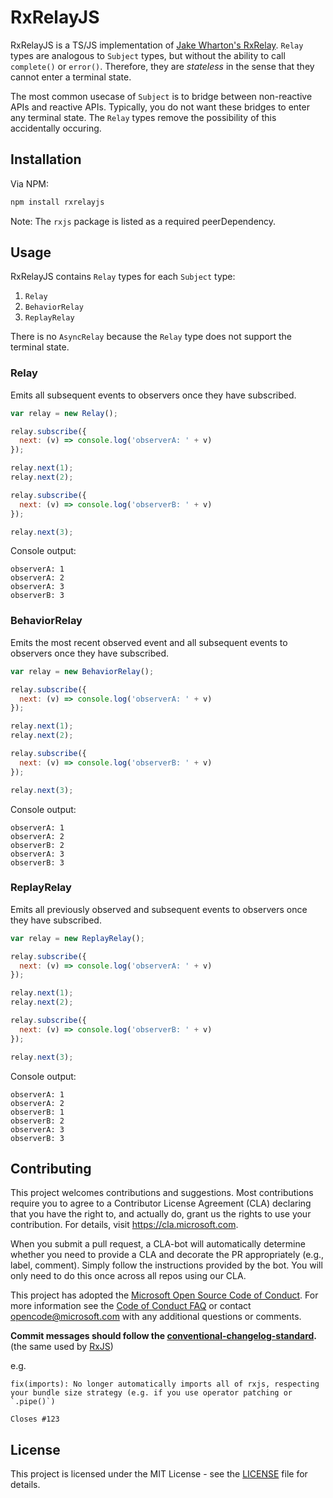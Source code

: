 # RxRelayJS
RxRelayJS is a TS/JS implementation of [Jake Wharton's RxRelay](https://github.com/JakeWharton/RxRelay). `Relay` types are analogous to `Subject` types, but without the ability to call `complete()` or `error()`. Therefore, they are _stateless_ in the sense that they cannot enter a terminal state. 

The most common usecase of `Subject` is to bridge between non-reactive APIs and reactive APIs. Typically, you do not want these bridges to enter any terminal state. The `Relay` types remove the possibility of this accidentally occuring.

## Installation
Via NPM:
```sh
npm install rxrelayjs
```

Note: The `rxjs` package is listed as a required peerDependency.

## Usage
RxRelayJS contains `Relay` types for each `Subject` type:
1. `Relay`
2. `BehaviorRelay`
3. `ReplayRelay`

There is no `AsyncRelay` because the `Relay` type does not support the terminal state.

### Relay
Emits all subsequent events to observers once they have subscribed.

```js
var relay = new Relay();

relay.subscribe({
  next: (v) => console.log('observerA: ' + v)
});

relay.next(1);
relay.next(2);

relay.subscribe({
  next: (v) => console.log('observerB: ' + v)
});

relay.next(3);

```

Console output:
```none
observerA: 1
observerA: 2
observerA: 3
observerB: 3
```

### BehaviorRelay
Emits the most recent observed event and all subsequent events to observers once they have subscribed.

```js
var relay = new BehaviorRelay();

relay.subscribe({
  next: (v) => console.log('observerA: ' + v)
});

relay.next(1);
relay.next(2);

relay.subscribe({
  next: (v) => console.log('observerB: ' + v)
});

relay.next(3);
```

Console output:

```none
observerA: 1
observerA: 2
observerB: 2
observerA: 3
observerB: 3
```

### ReplayRelay
Emits all previously observed and subsequent events to observers once they have subscribed.

```js
var relay = new ReplayRelay();

relay.subscribe({
  next: (v) => console.log('observerA: ' + v)
});

relay.next(1);
relay.next(2);

relay.subscribe({
  next: (v) => console.log('observerB: ' + v)
});

relay.next(3);
```

Console output:
```none
observerA: 1
observerA: 2
observerB: 1
observerB: 2
observerA: 3
observerB: 3
```

## Contributing

This project welcomes contributions and suggestions.  Most contributions require you to agree to a
Contributor License Agreement (CLA) declaring that you have the right to, and actually do, grant us
the rights to use your contribution. For details, visit https://cla.microsoft.com.

When you submit a pull request, a CLA-bot will automatically determine whether you need to provide
a CLA and decorate the PR appropriately (e.g., label, comment). Simply follow the instructions
provided by the bot. You will only need to do this once across all repos using our CLA.

This project has adopted the [Microsoft Open Source Code of Conduct](https://opensource.microsoft.com/codeofconduct/).
For more information see the [Code of Conduct FAQ](https://opensource.microsoft.com/codeofconduct/faq/) or
contact [opencode@microsoft.com](mailto:opencode@microsoft.com) with any additional questions or comments.

**Commit messages should follow the [conventional-changelog-standard](https://github.com/bcoe/conventional-changelog-standard/blob/master/convention.md).** (the same used by [RxJS](https://github.com/ReactiveX/rxjs))

e.g.

```
fix(imports): No longer automatically imports all of rxjs, respecting your bundle size strategy (e.g. if you use operator patching or `.pipe()`)

Closes #123
```

## License
This project is licensed under the MIT License - see the [LICENSE](LICENSE) file for details.
